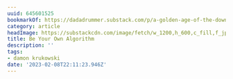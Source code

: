 ```yaml
---
uuid: 645601525
bookmarkOf: https://dadadrummer.substack.com/p/a-golden-age-of-the-download
category: article
headImage: https://substackcdn.com/image/fetch/w_1200,h_600,c_fill,f_jpg,q_auto:good,fl_progressive:steep,g_auto/https%3A%2F%2Fsubstack-post-media.s3.amazonaws.com%2Fpublic%2Fimages%2Fb3c3a1b2-0788-40d5-baf2-c3457530fd7d_2500x2000.jpeg
title: Be Your Own Algorithm
description: ''
tags:
- damon krukowski
date: '2023-02-08T22:11:23.946Z'
---
```



